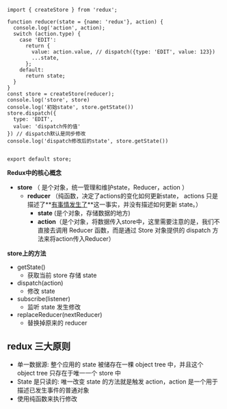 ```
import { createStore } from 'redux';

function reducer(state = {name: 'redux'}, action) {
  console.log('action', action);
  switch (action.type) {
    case 'EDIT':
      return {
        value: action.value, // dispatch({type: 'EDIT', value: 123})
        ...state,
      };
    default:
      return state;
  }
}
const store = createStore(reducer);
console.log('store', store)
console.log('初始state', store.getState())
store.dispatch({
  type: 'EDIT',
  value: 'dispatch传的值'
}) // dispatch默认是同步修改
console.log('dispatch修改后的state', store.getState())


export default store;

```

**Redux中的核心概念**

- **store**  （ 是个对象，统一管理和维护state，Reducer，action ）
  - **reducer** （纯函数，决定了actions的变化如何更新state， actions 只是描述了**<u>有事情发生了</u>**这一事实，并没有描述如何更新 state。）
    - **state** (是个对象，存储数据的地方)
    - **action**（是个对象，将数据传入store中，这里需要注意的是，我们不直接去调用 Reducer 函数，而是通过 Store 对象提供的 dispatch 方法来将action传入Reducer）

**store上的方法**

- getState() 
  - 获取当前 store 存储 state
- dispatch(action)
  - 修改 state
- subscribe(listener)
  - 监听 state 发生修改
- replaceReducer(nextReducer)
  - 替换掉原来的 reducer

## redux 三大原则

- 单一数据源: 整个应用的 state 被储存在一棵 object tree 中，并且这个 object tree 只存在于唯一一个 store 中
- State 是只读的: 唯一改变 state 的方法就是触发 action，action 是一个用于描述已发生事件的普通对象
- 使用纯函数来执行修改